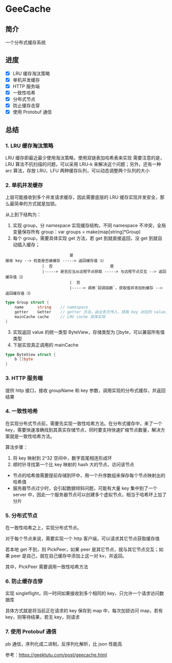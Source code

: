 # GeeCache
## 简介

一个分布式缓存系统

## 进度

- [x] LRU 缓存淘汰策略
- [x] 单机并发缓存
- [x] HTTP 服务端
- [x] 一致性哈希
- [x] 分布式节点
- [x] 防止缓存击穿
- [x] 使用 Protobuf 通信

## 总结
### 1. LRU 缓存淘汰策略
LRU 缓存即最近最少使用淘汰策略，使用双链表加哈希表来实现
需要注意的是，LRU 算法不抗扫描的问题，可以采用 LRU-k 来解决这个问题；另外，还有一种 arc 算法，存放 LRU，LFU 两种缓存队列，可以动态调整两个队列的大小

### 2. 单机并发缓存
上层可能接收到多个并发请求缓存，因此需要底层的 LRU 缓存实现并发安全，那么最简单的方式就是加锁。

从上到下结构为：
1. 实现 group，分 namespace 实现缓存结构，不同 namespace 不冲突，全局变量保存所有 group：var groups = make(map[string]*Group)
2. 每个 group，需要具体实现 get 方法，若 get 到就直接返回，没 get 到就自动插入缓存；
```
                            是
接收 key --> 检查是否被缓存 -----> 返回缓存值 ⑴
                |  否                         是
                |-----> 是否应当从远程节点获取 -----> 与远程节点交互 --> 返回缓存值 ⑵
                            |  否
                            |-----> 调用`回调函数`，获取值并添加到缓存 --> 返回缓存值 ⑶
```

```go
type Group struct {
	name      string    // namespace
	getter    Getter    // getter 方法，由业务方传入，获取 key 对应的 value，一般来讲是请求数据库，代表缓存没查到，需要到数据库里查
	mainCache cache     // LRU cache 具体实现
}
```

3. 实现返回 value 的统一类型 ByteView，存储类型为 []byte，可以兼容所有值类型
4. 下层实现真正调用的 mainCache

```go
type ByteView struct {
	b []byte
}
```

### 3. HTTP 服务端
提供 http 接口，接收 groupName 和 key 参数，调用实现的分布式缓存，并返回结果

### 4. 一致性哈希
在实现分布式节点前，需要先实现一致性哈希方法。在分布式缓存中，来了一个 key，需要快速准确找到其真实存储节点，同时要支持快速扩缩节点数量，解决方案就是一致性哈希方法。

算法步骤：
1. 将 key 映射到 2^32 空间中，数字首尾相连形成环
2. 顺时针寻找第一个比 key 映射的 hash 大的节点，访问该节点
- 节点的哈希值需要提前存储到环中，用一个升序数组来保存每个节点映射出的哈希值
- 服务器节点过少时，会引起数据倾斜问题，可能有大量 key 集中到了一个 server 中，因此一个服务器节点可以创建多个虚拟节点，相当于哈希环上加了分片

### 5. 分布式节点
在一致性哈希之上，实现分布式节点。

对于每个节点来说，需要实现一个 http 客户端，可以请求其它节点获取缓存值

若本地 get 不到，则 PickPeer，如果 peer 是其它节点，就与其它节点交互；如果 peer 是自己，就在自己缓存中添加上这一对 kv，并返回。

其中，PickPeer 需要调用一致性哈希方法

### 6. 防止缓存击穿
实现 singleflight，同一时间如果接收到多个相同的 key，只允许一个请求访问数据库

具体方式就是将当前正在请求的 key 保存到 map 中，每次加锁访问 map，若有 key，则等待结果，若无 key，则请求

### 7. 使用 Protobuf 通信
pb 通信，序列化成二进制，反序列化解析，比 json 性能高

参考：https://geektutu.com/post/geecache.html
